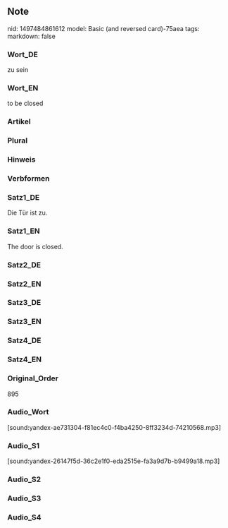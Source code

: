 ## Note
nid: 1497484861612
model: Basic (and reversed card)-75aea
tags: 
markdown: false

### Wort_DE
zu sein

### Wort_EN
to be closed

### Artikel


### Plural


### Hinweis


### Verbformen


### Satz1_DE
Die Tür ist zu.

### Satz1_EN
The door is closed.

### Satz2_DE


### Satz2_EN


### Satz3_DE


### Satz3_EN


### Satz4_DE


### Satz4_EN


### Original_Order
895

### Audio_Wort
[sound:yandex-ae731304-f81ec4c0-f4ba4250-8ff3234d-74210568.mp3]

### Audio_S1
[sound:yandex-26147f5d-36c2e1f0-eda2515e-fa3a9d7b-b9499a18.mp3]

### Audio_S2


### Audio_S3


### Audio_S4

